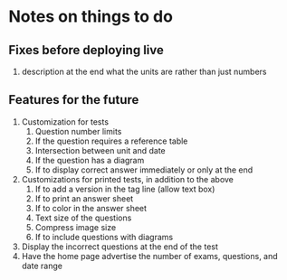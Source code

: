 # Notes on things to do

## Fixes before deploying live
1. description at the end what the units are rather than just numbers

## Features for the future
1. Customization for tests
   1. Question number limits
   2. If the question requires a reference table
   3. Intersection between unit and date
   4. If the question has a diagram
   5. If to display correct answer immediately or only at the end
2. Customizations for printed tests, in addition to the above
   1. If to add a version in the tag line (allow text box)
   2. If to print an answer sheet 
   3. If to color in the answer sheet
   4. Text size of the questions
   5. Compress image size
   6. If to include questions with diagrams 
3. Display the incorrect questions at the end of the test
5. Have the home page advertise the number of exams, questions, and date range